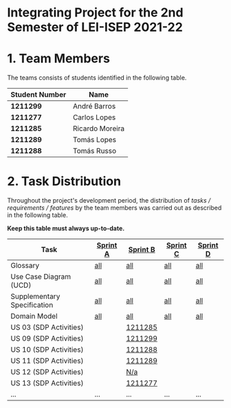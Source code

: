 # Integrating Project for the 2nd Semester of LEI-ISEP 2021-22

# 1. Team Members

The teams consists of students identified in the following table.

| Student Number | Name            |
| -------------- | --------------- |
| **1211299**    | André Barros    |
| **1211277**    | Carlos Lopes    |
| **1211285**    | Ricardo Moreira |
| **1211289**    | Tomás Lopes     |
| **1211288**    | Tomás Russo     |

# 2. Task Distribution

Throughout the project's development period, the distribution of _tasks / requirements / features_ by the team members was carried out as described in the following table.

**Keep this table must always up-to-date.**

| Task                        | [Sprint A](SprintA/README.md) | [Sprint B](SprintB/README.md) | [Sprint C](SprintC/README.md) | [Sprint D](SprintD/README.md) |
| --------------------------- | ----------------------------- | ----------------------------- | ----------------------------- | ----------------------------- |
| Glossary                    | [all](SprintA/Glossary.md)    | [all](SprintB/Glossary.md)    | [all](SprintC/Glossary.md)    | [all](SprintD/Glossary.md)    |
| Use Case Diagram (UCD)      | [all](SprintA/UCD.md)         | [all](SprintB/UCD.md)         | [all](SprintC/UCD.md)         | [all](SprintD/UCD.md)         |
| Supplementary Specification | [all](SprintA/FURPS.md)       | [all](SprintB/FURPS.md)       | [all](SprintC/FURPS.md)       | [all](SprintD/FURPS.md)       |
| Domain Model                | [all](SprintA/DM.md)          | [all](SprintB/DM.md)          | [all](SprintC/DM.md)          | [all](SprintD/DM.md)          |
| US 03 (SDP Activities)      |                               | [1211285](SprintB/US03.md)    |                               |                               |
| US 09 (SDP Activities)      |                               | [1211299](SprintB/US09.md)    |                               |                               |
| US 10 (SDP Activities)      |                               | [1211288](SprintB/US10.md)    |                               |                               |
| US 11 (SDP Activities)      |                               | [1211289](SprintB/US11.md)    |                               |                               |
| US 12 (SDP Activities)      |                               | [N/a](SprintB/US12.md)        |                               |                               |
| US 13 (SDP Activities)      |                               | [1211277](SprintB/US13.md)    |                               |                               |
| ...                         | ...                           | ...                           | ...                           | ...                           |
